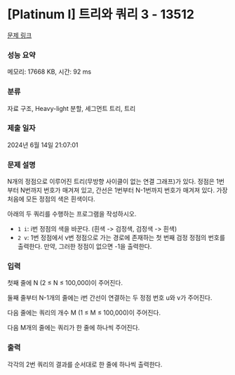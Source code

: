 # [Platinum I] 트리와 쿼리 3 - 13512 

[문제 링크](https://www.acmicpc.net/problem/13512) 

### 성능 요약

메모리: 17668 KB, 시간: 92 ms

### 분류

자료 구조, Heavy-light 분할, 세그먼트 트리, 트리

### 제출 일자

2024년 6월 14일 21:07:01

### 문제 설명

<p>N개의 정점으로 이루어진 트리(무방향 사이클이 없는 연결 그래프)가 있다. 정점은 1번부터 N번까지 번호가 매겨져 있고, 간선은 1번부터 N-1번까지 번호가 매겨져 있다. 가장 처음에 모든 정점의 색은 흰색이다.</p>

<p>아래의 두 쿼리를 수행하는 프로그램을 작성하시오.</p>

<ul>
	<li><code>1 i</code>: i번 정점의 색을 바꾼다. (흰색 -> 검정색, 검정색 -> 흰색)</li>
	<li><code>2 v</code>: 1번 정점에서 v번 정점으로 가는 경로에 존재하는 첫 번째 검정 정점의 번호를 출력한다. 만약, 그러한 정점이 없으면 -1을 출력한다.</li>
</ul>

### 입력 

 <p>첫째 줄에 N (2 ≤ N ≤ 100,000)이 주어진다.</p>

<p>둘째 줄부터 N-1개의 줄에는 i번 간선이 연결하는 두 정점 번호 u와 v가 주어진다.</p>

<p>다음 줄에는 쿼리의 개수 M (1 ≤ M ≤ 100,000)이 주어진다.</p>

<p>다음 M개의 줄에는 쿼리가 한 줄에 하나씩 주어진다.</p>

### 출력 

 <p>각각의 2번 쿼리의 결과를 순서대로 한 줄에 하나씩 출력한다.</p>

